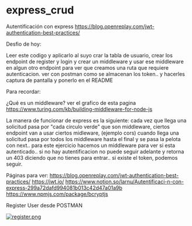 # express_crud

Autentificación con express
https://blog.openreplay.com/jwt-authentication-best-practices/

Desfio de hoy:

Leer este codigo y aplicarlo al suyo crar la tabla de usuario, crear los endpoint de register y login y crear un middleware y usar ese middleware en algun otro endpoint para ver que creamos una ruta que requiere autenticacion. ver con postman como se almacenan los token.. y hacerles captura de pantalla y ponerlo en el README

Para recordar:

¿Qué es un middleware? ver el grafico de esta pagina https://www.turing.com/kb/building-middleware-for-node-js

La manera de funcionar de express es la siguiente: cada vez que llega una solicitud pasa por "cada circulo verde" que son middleware, ciertos endpoint van a usar ciertos midleware, (ejemplo cors) cuando llega una solicitud pasa por todos los middleware hasta el final y se pasa la pelota con next.. para este ejercicio hacemos un middleware para ver si esta autenticado.. si no hay autentificacion no puede seguir adelante y retorna un 403 diciendo que no tienes para entrar.. si existe el token, podemos seguir.

Páginas para ver: https://blog.openreplay.com/jwt-authentication-best-practices/ https://jwt.io/ https://www.notion.so/larnu/Autentificaci-n-con-express-299a72dafd994081b013c42d47a01a9b https://www.npmjs.com/package/bcryptjs

Register User desde POSTMAN

[![register.png](https://i.postimg.cc/FFw2bm2J/register.png)](https://postimg.cc/MXbPqkZW)
